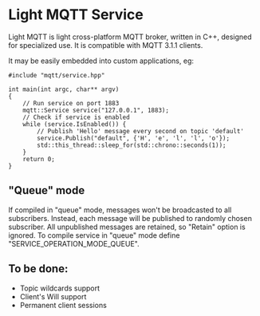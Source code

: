 # Light MQTT Service

Light MQTT is light cross-platform MQTT broker, written in C++, designed for specialized use. It is compatible with MQTT 3.1.1 clients.

It may be easily embedded into custom applications, eg:
```
#include "mqtt/service.hpp"

int main(int argc, char** argv)
{
    // Run service on port 1883
    mqtt::Service service("127.0.0.1", 1883);
    // Check if service is enabled
    while (service.IsEnabled()) {
        // Publish 'Hello' message every second on topic 'default'
        service.Publish("default", {'H', 'e', 'l', 'l', 'o'});
        std::this_thread::sleep_for(std::chrono::seconds(1));
    }
    return 0;
}
```

## "Queue" mode
If compiled in "queue" mode, messages won't be broadcasted to all subscribers. Instead, each message will be published to randomly chosen subscriber. All unpublished messages are retained, so "Retain" option is ignored.
To compile service in "queue" mode define "SERVICE_OPERATION_MODE_QUEUE".

## To be done:
* Topic wildcards support
* Client's Will support
* Permanent client sessions
